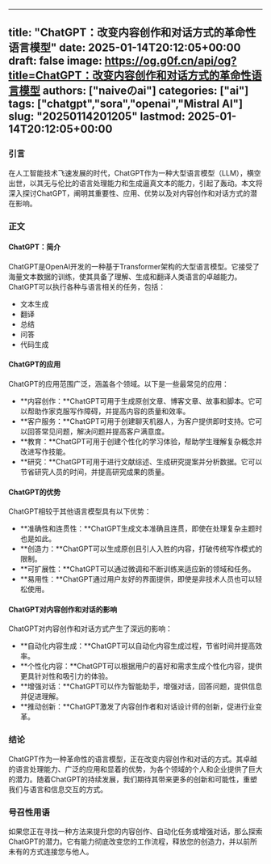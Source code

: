
---
title: "ChatGPT：改变内容创作和对话方式的革命性语言模型"
date: 2025-01-14T20:12:05+00:00
draft: false
image: https://og.g0f.cn/api/og?title=ChatGPT：改变内容创作和对话方式的革命性语言模型
authors: ["naiveのai"]
categories: ["ai"]
tags: ["chatgpt","sora","openai","Mistral AI"]
slug: "20250114201205"
lastmod: 2025-01-14T20:12:05+00:00
---
### 引言

在人工智能技术飞速发展的时代，ChatGPT作为一种大型语言模型（LLM），横空出世，以其无与伦比的语言处理能力和生成逼真文本的能力，引起了轰动。本文将深入探讨ChatGPT，阐明其重要性、应用、优势以及对内容创作和对话方式的潜在影响。

### 正文

#### ChatGPT：简介

ChatGPT是OpenAI开发的一种基于Transformer架构的大型语言模型。它接受了海量文本数据的训练，使其具备了理解、生成和翻译人类语言的卓越能力。ChatGPT可以执行各种与语言相关的任务，包括：

* 文本生成
* 翻译
* 总结
* 问答
* 代码生成

#### ChatGPT的应用

ChatGPT的应用范围广泛，涵盖各个领域。以下是一些最常见的应用：

* **内容创作：**ChatGPT可用于生成原创文章、博客文章、故事和脚本。它可以帮助作家克服写作障碍，并提高内容的质量和效率。
* **客户服务：**ChatGPT可用于创建聊天机器人，为客户提供即时支持。它可以回答常见问题，解决问题并提高客户满意度。
* **教育：**ChatGPT可用于创建个性化的学习体验，帮助学生理解复杂概念并改进写作技能。
* **研究：**ChatGPT可用于进行文献综述、生成研究提案并分析数据。它可以节省研究人员的时间，并提高研究成果的质量。

#### ChatGPT的优势

ChatGPT相较于其他语言模型具有以下优势：

* **准确性和连贯性：**ChatGPT生成文本准确且连贯，即使在处理复杂主题时也是如此。
* **创造力：**ChatGPT可以生成原创且引人入胜的内容，打破传统写作模式的限制。
* **可扩展性：**ChatGPT可以通过微调和不断训练来适应新的领域和任务。
* **易用性：**ChatGPT通过用户友好的界面提供，即使是非技术人员也可以轻松使用。

#### ChatGPT对内容创作和对话的影响

ChatGPT对内容创作和对话方式产生了深远的影响：

* **自动化内容生成：**ChatGPT可以自动化内容生成过程，节省时间并提高效率。
* **个性化内容：**ChatGPT可以根据用户的喜好和需求生成个性化内容，提供更具针对性和吸引力的体验。
* **增强对话：**ChatGPT可以作为智能助手，增强对话，回答问题，提供信息并促进理解。
* **推动创新：**ChatGPT激发了内容创作者和对话设计师的创新，促进行业变革。

### 结论

ChatGPT作为一种革命性的语言模型，正在改变内容创作和对话的方式。其卓越的语言处理能力、广泛的应用和显着的优势，为各个领域的个人和企业提供了巨大的潜力。随着ChatGPT的持续发展，我们期待其带来更多的创新和可能性，重塑我们与语言和信息交互的方式。

### 号召性用语

如果您正在寻找一种方法来提升您的内容创作、自动化任务或增强对话，那么探索ChatGPT的潜力。它有能力彻底改变您的工作流程，释放您的创造力，并以前所未有的方式连接您与他人。